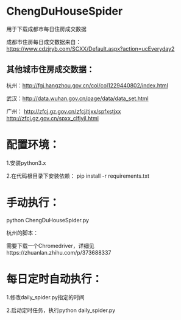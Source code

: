 # ChengDuHouseSpider
用于下载成都市每日住房成交数据

成都市住房每日成交数据来自：
https://www.cdzjryb.com/SCXX/Default.aspx?action=ucEveryday2

## 其他城市住房成交数据：
杭州：http://fgj.hangzhou.gov.cn/col/col1229440802/index.html

武汉：http://data.wuhan.gov.cn/page/data/data_set.html

广州：
http://zfcj.gz.gov.cn/zfcj/tjxx/spfxstjxx            http://zfcj.gz.gov.cn/spxx_clfjyjl.html

# 配置环境：

1.安装python3.x

2.在代码根目录下安装依赖： pip install -r requirements.txt

# 手动执行：

python ChengDuHouseSpider.py

杭州的脚本：

需要下载一个Chromedriver，详细见https://zhuanlan.zhihu.com/p/373688337

# 每日定时自动执行：

1.修改daily_spider.py指定的时间

2.启动定时任务，执行python daily_spider.py
